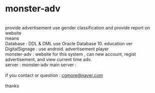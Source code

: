 monster-adv
===========

<br>provide advertisement use gender classification and provide report on website
<br>
means
<br>Database : DDL & DML  use Oracle Database 10. education ver 
<br>DigitalSignage  : use android. advertisement player
<br>monster-adv : website for this system , can new account, regist advertisement, and view current time adv.
<br>server : monster-adv main server : 
<br>
<br>if you contact or question  : cgmore@naver.com
<br>
<br>thanks